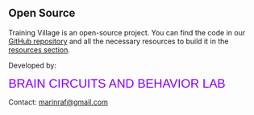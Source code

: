 ## Open Source

Training Village is an open-source project. You can find the code in our [GitHub repository][REPO] and all the necessary resources to build it in the [resources section][RESOURCES].


Developed by:

<a href="https://braincircuitsbehavior.org"
style="color:#8B00FF; font-size:24px; font-weight:normal;
font-family:'Futura', sans-serif; text-decoration:none;">
BRAIN CIRCUITS AND BEHAVIOR LAB
</a>

Contact: [marinraf@gmail.com](mailto:marinraf@gmail.com)


[REPO]: https://github.com/BrainCircuitsBehaviorLab/village/
[RESOURCES]: /resources_index.rst

<br><br><br><br><br><br><br><br>
